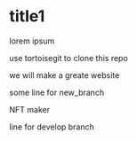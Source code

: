 # title1

lorem ipsum

use tortoisegit to clone this repo

we will make a greate website

some line for new_branch

NFT maker

line for develop branch
